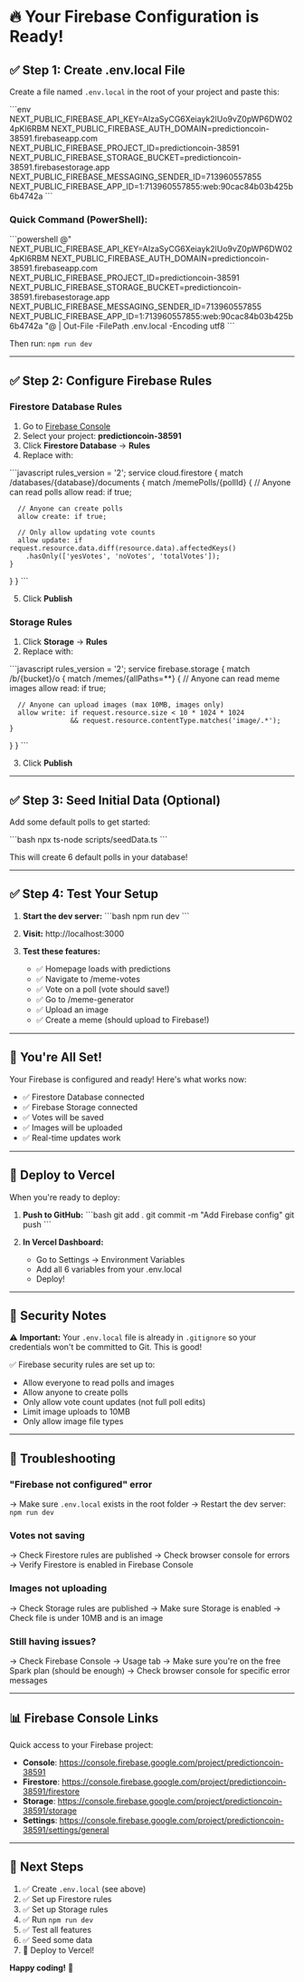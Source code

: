 # 🔥 Your Firebase Configuration is Ready!

## ✅ Step 1: Create .env.local File

Create a file named `.env.local` in the root of your project and paste this:

\`\`\`env
NEXT_PUBLIC_FIREBASE_API_KEY=AIzaSyCG6Xeiayk2lUo9vZ0pWP6DW024pKl6RBM
NEXT_PUBLIC_FIREBASE_AUTH_DOMAIN=predictioncoin-38591.firebaseapp.com
NEXT_PUBLIC_FIREBASE_PROJECT_ID=predictioncoin-38591
NEXT_PUBLIC_FIREBASE_STORAGE_BUCKET=predictioncoin-38591.firebasestorage.app
NEXT_PUBLIC_FIREBASE_MESSAGING_SENDER_ID=713960557855
NEXT_PUBLIC_FIREBASE_APP_ID=1:713960557855:web:90cac84b03b425b6b4742a
\`\`\`

### Quick Command (PowerShell):

\`\`\`powershell
@"
NEXT_PUBLIC_FIREBASE_API_KEY=AIzaSyCG6Xeiayk2lUo9vZ0pWP6DW024pKl6RBM
NEXT_PUBLIC_FIREBASE_AUTH_DOMAIN=predictioncoin-38591.firebaseapp.com
NEXT_PUBLIC_FIREBASE_PROJECT_ID=predictioncoin-38591
NEXT_PUBLIC_FIREBASE_STORAGE_BUCKET=predictioncoin-38591.firebasestorage.app
NEXT_PUBLIC_FIREBASE_MESSAGING_SENDER_ID=713960557855
NEXT_PUBLIC_FIREBASE_APP_ID=1:713960557855:web:90cac84b03b425b6b4742a
"@ | Out-File -FilePath .env.local -Encoding utf8
\`\`\`

Then run: `npm run dev`

---

## ✅ Step 2: Configure Firebase Rules

### Firestore Database Rules

1. Go to [Firebase Console](https://console.firebase.google.com/)
2. Select your project: **predictioncoin-38591**
3. Click **Firestore Database** → **Rules**
4. Replace with:

\`\`\`javascript
rules_version = '2';
service cloud.firestore {
  match /databases/{database}/documents {
    match /memePolls/{pollId} {
      // Anyone can read polls
      allow read: if true;
      
      // Anyone can create polls
      allow create: if true;
      
      // Only allow updating vote counts
      allow update: if request.resource.data.diff(resource.data).affectedKeys()
        .hasOnly(['yesVotes', 'noVotes', 'totalVotes']);
    }
  }
}
\`\`\`

5. Click **Publish**

### Storage Rules

1. Click **Storage** → **Rules**
2. Replace with:

\`\`\`javascript
rules_version = '2';
service firebase.storage {
  match /b/{bucket}/o {
    match /memes/{allPaths=**} {
      // Anyone can read meme images
      allow read: if true;
      
      // Anyone can upload images (max 10MB, images only)
      allow write: if request.resource.size < 10 * 1024 * 1024
                   && request.resource.contentType.matches('image/.*');
    }
  }
}
\`\`\`

3. Click **Publish**

---

## ✅ Step 3: Seed Initial Data (Optional)

Add some default polls to get started:

\`\`\`bash
npx ts-node scripts/seedData.ts
\`\`\`

This will create 6 default polls in your database!

---

## ✅ Step 4: Test Your Setup

1. **Start the dev server:**
   \`\`\`bash
   npm run dev
   \`\`\`

2. **Visit:** http://localhost:3000

3. **Test these features:**
   - ✅ Homepage loads with predictions
   - ✅ Navigate to /meme-votes
   - ✅ Vote on a poll (vote should save!)
   - ✅ Go to /meme-generator
   - ✅ Upload an image
   - ✅ Create a meme (should upload to Firebase!)

---

## 🎉 You're All Set!

Your Firebase is configured and ready! Here's what works now:

- ✅ Firestore Database connected
- ✅ Firebase Storage connected
- ✅ Votes will be saved
- ✅ Images will be uploaded
- ✅ Real-time updates work

---

## 🚀 Deploy to Vercel

When you're ready to deploy:

1. **Push to GitHub:**
   \`\`\`bash
   git add .
   git commit -m "Add Firebase config"
   git push
   \`\`\`

2. **In Vercel Dashboard:**
   - Go to Settings → Environment Variables
   - Add all 6 variables from your .env.local
   - Deploy!

---

## 🔐 Security Notes

⚠️ **Important:** Your `.env.local` file is already in `.gitignore` so your credentials won't be committed to Git. This is good!

✅ Firebase security rules are set up to:
- Allow everyone to read polls and images
- Allow anyone to create polls
- Only allow vote count updates (not full poll edits)
- Limit image uploads to 10MB
- Only allow image file types

---

## 🐛 Troubleshooting

### "Firebase not configured" error
→ Make sure `.env.local` exists in the root folder
→ Restart the dev server: `npm run dev`

### Votes not saving
→ Check Firestore rules are published
→ Check browser console for errors
→ Verify Firestore is enabled in Firebase Console

### Images not uploading
→ Check Storage rules are published
→ Make sure Storage is enabled
→ Check file is under 10MB and is an image

### Still having issues?
→ Check Firebase Console → Usage tab
→ Make sure you're on the free Spark plan (should be enough)
→ Check browser console for specific error messages

---

## 📊 Firebase Console Links

Quick access to your Firebase project:

- **Console**: https://console.firebase.google.com/project/predictioncoin-38591
- **Firestore**: https://console.firebase.google.com/project/predictioncoin-38591/firestore
- **Storage**: https://console.firebase.google.com/project/predictioncoin-38591/storage
- **Settings**: https://console.firebase.google.com/project/predictioncoin-38591/settings/general

---

## 🎯 Next Steps

1. ✅ Create `.env.local` (see above)
2. ✅ Set up Firestore rules
3. ✅ Set up Storage rules
4. ✅ Run `npm run dev`
5. ✅ Test all features
6. ✅ Seed some data
7. 🚀 Deploy to Vercel!

**Happy coding!** 🎉

